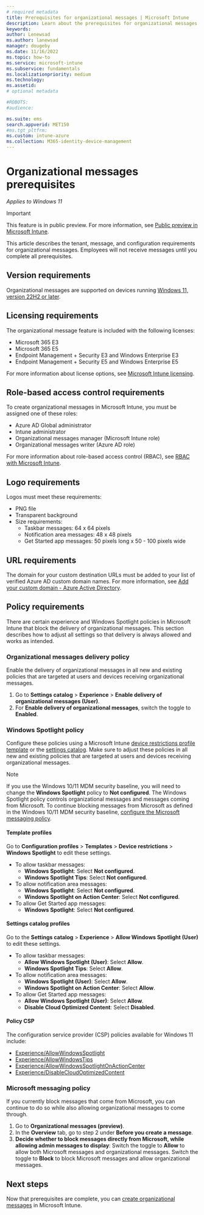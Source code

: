 ```yaml
---
# required metadata
title: Prerequisites for organizational messages | Microsoft Intune  
description: Learn about the prerequisites for organizational messages.      
keywords:
author: Lenewsad
ms.author: lanewsad
manager: dougeby
ms.date: 11/16/2022
ms.topic: how-to
ms.service: microsoft-intune
ms.subservice: fundamentals
ms.localizationpriority: medium
ms.technology:
ms.assetid: 
# optional metadata

#ROBOTS:
#audience:

ms.suite: ems
search.appverid: MET150
#ms.tgt_pltfrm:
ms.custom: intune-azure 
ms.collection: M365-identity-device-management
---
```


# Organizational messages prerequisites   

*Applies to Windows 11*  

> [!IMPORTANT]
> This feature is in public preview. For more information, see [Public preview in Microsoft Intune](../fundamentals/public-preview.md).  

This article describes the tenant, message, and configuration requirements for organizational messages. Employees will not receive messages until you complete all prerequisites.  

## Version requirements  
Organizational messages are supported on devices running [Windows 11, version 22H2 or later](https://blogs.windows.com/windowsexperience/2022/09/20/how-to-get-the-windows-11-2022-update/).   

## Licensing requirements  
The organizational message feature is included with the following licenses:  

* Microsoft 365 E3  
* Microsoft 365 E5  
* Endpoint Management + Security E3 and Windows Enterprise E3    
* Endpoint Management + Security E5 and Windows Enterprise E5  

For more information about license options, see [Microsoft Intune licensing](../fundamentals/licenses.md).  

## Role-based access control requirements  
To create organizational messages in Microsoft Intune, you must be assigned one of these roles: 

* Azure AD Global administrator  
* Intune administrator  
* Organizational messages manager (Microsoft Intune role)  
* Organizational messages writer (Azure AD role)  

For more information about role-based access control (RBAC), see [RBAC with Microsoft Intune](../fundamentals/role-based-access-control.md).  

## Logo requirements  
Logos must meet these requirements:  

* PNG file 
* Transparent background 
* Size requirements:    
    * Taskbar messages: 64 x 64 pixels  
    * Notification area messages: 48 x 48 pixels
    * Get Started app messages: 50 pixels long x 50 - 100 pixels wide  

## URL requirements  
The domain for your custom destination URLs must be added to your list of verified Azure AD custom domain names. For more information, see [Add your custom domain - Azure Active Directory](/azure/active-directory/fundamentals/add-custom-domain#add-your-custom-domain-name-to-azure-ad).  

## Policy requirements  
There are certain experience and Windows Spotlight policies in Microsoft Intune that block the delivery of organizational messages. This section describes how to adjust all settings so that delivery is always allowed and works as intended. 

### Organizational messages delivery policy      
Enable the delivery of organizational messages in all new and existing policies that are targeted at users and devices receiving organizational messages. 

 1. Go to **Settings catalog** > **Experience** > **Enable delivery of organizational messages (User)**. 
 2. For **Enable delivery of organizational messages**, switch the toggle to **Enabled**.     

### Windows Spotlight policy     
Configure these policies using a Microsoft Intune [device restrictions profile template](../configuration/device-restrictions-configure.md) or the [settings catalog](../configuration/settings-catalog.md). Make sure to adjust these policies in all new and existing policies that are targeted at users and devices receiving organizational messages. 

> [!NOTE]
> If you use the Windows 10/11 MDM security baseline, you will need to change the **Windows Spotlight** policy to **Not configured**. The Windows Spotlight policy controls organizational messages and messages coming from Microsoft. To continue blocking messages from Microsoft as defined in the Windows 10/11 MDM security baseline, [configure the Microsoft messaging policy](organizational-messages-prerequisites.md#microsoft-messaging-policy).

#### Template profiles    
Go to **Configuration profiles** > **Templates** > **Device restrictions** > **Windows Spotlight** to edit these settings.    

* To allow taskbar messages:   
  * **Windows Spotlight**: Select **Not configured**.    
  * **Windows Spotlight Tips**: Select **Not configured**.    
* To allow notification area messages:  
  * **Windows Spotlight**: Select **Not configured**.  
  * **Windows Spotlight on Action Center**: Select **Not configured**.  
* To allow Get Started app messages: 
  * **Windows Spotlight**: Select **Not configured**.      

#### Settings catalog profiles        
Go to the **Settings catalog** > **Experience** > **Allow Windows Spotlight (User)** to edit these settings.  

* To allow taskbar messages:  
  * **Allow Windows Spotlight (User)**: Select **Allow**.    
  * **Windows Spotlight Tips**: Select **Allow**. 
* To allow notification area messages:    
  * **Windows Spotlight (User)**: Select **Allow**.  
  * **Windows Spotlight on Action Center**: Select **Allow**.  
* To allow Get Started app messages:  
  * **Allow Windows Spotlight (User)**: Select **Allow**.   
   * **Disable Cloud Optimized Content**: Select **Disabled**.   

#### Policy CSP   
The configuration service provider (CSP) policies available for Windows 11 include:  
* [Experience/AllowWindowsSpotlight](/windows/client-management/mdm/policy-csp-experience#experience-allowwindowsspotlight) 
* [Experience/AllowWindowsTips](/windows/client-management/mdm/policy-csp-experience#experience-allowwindowstips)   
* [Experience/AllowWindowsSpotlightOnActionCenter](/windows/client-management/mdm/policy-csp-experience#experience-allowwindowsspotlightonactioncenter)  
* [Experience/DisableCloudOptimizedContent](/windows/client-management/mdm/policy-csp-experience#experience-disablecloudoptimizedcontent)  

### Microsoft messaging policy        
If you currently block messages that come from Microsoft, you can continue to do so while also allowing organizational messages to come through.  

1. Go to **Organizational messages (preview)**.    
2. In the **Overview** tab, go to step 2 under **Before you create a message**.      
3. **Decide whether to block messages directly from Microsoft, while allowing admin messages to display**: Switch the toggle to **Allow** to allow both Microsoft messages and organizational messages. Switch the toggle to **Block** to block Microsoft messages and allow organizational messages.   


## Next steps 
Now that prerequisites are complete, you can [create organizational messages](organizational-messages-create.md) in Microsoft Intune.    
